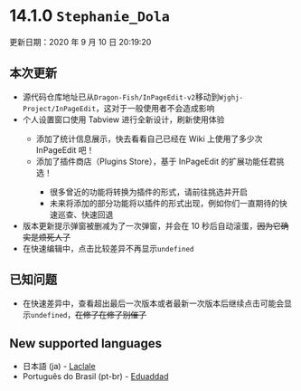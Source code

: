 # 14.1.0 `Stephanie_Dola`

更新日期：2020 年 9 月 10 日 20:19:20

## 本次更新

- <status status="info"/> 源代码仓库地址已从`Dragon-Fish/InPageEdit-v2`移动到`Wjghj-Project/InPageEdit`，这对于一般使用者不会造成影响
- <status status="updated"/> 个人设置窗口使用 Tabview 进行全新设计，刷新使用体验
  - <status status="new"/> 添加了统计信息展示，快去看看自己已经在 Wiki 上使用了多少次 InPageEdit 吧！
  - <status status="new"/> 添加了插件商店（Plugins Store），基于 InPageEdit 的扩展功能任君挑选！
    - 很多曾近的功能将转换为插件的形式，请前往挑选并开启
    - 未来将添加的部分功能将以插件的形式出现，例如你们一直期待的快速巡查、快速回退
- <status status="deleted"/> 版本更新提示弹窗被删减为了一次弹窗，并会在 10 秒后自动滚蛋，~~因为它确实是烦死人了~~
- <status status="fixed"/> 在快速编辑中，点击比较差异不再显示`undefined`

## 已知问题

- 在快速差异中，查看超出最后一次版本或者最新一次版本后继续点击可能会显示`undefined`，~~在修了在修了别催了~~

## New supported languages

- 日本語 (ja) - [Laclale](https://dev.fandom.com/wiki/User:Laclale)
- Português do Brasil (pt-br) - [Eduaddad](https://dev.fandom.com/wiki/User:Eduaddad)

